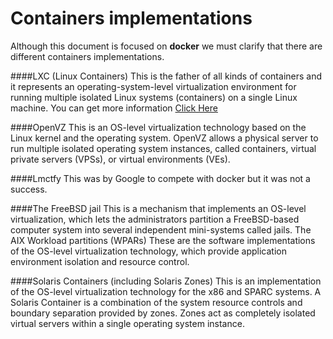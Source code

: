 # Containers implementations

Although this document is focused on **docker** we must clarify that there are different containers implementations.

####LXC (Linux Containers)
This is the father of all kinds of containers and it represents an operating-system-level virtualization environment for running multiple isolated Linux systems (containers) on a single Linux machine.
You can get more information [Click Here](http://en.wikipedia.org/wiki/LXC)

####OpenVZ
This is an OS-level virtualization technology based on the Linux kernel and the operating system. OpenVZ allows a physical server to run multiple isolated operating system instances, called containers, virtual private servers (VPSs), or virtual environments (VEs).

####Lmctfy
This was by Google to compete with docker but it was not a success.

####The FreeBSD jail
This is a mechanism that implements an OS-level virtualization, which lets the administrators partition a FreeBSD-based computer system into several independent mini-systems called jails.
The AIX Workload partitions (WPARs)
These are the software implementations of the OS-level virtualization technology, which provide application environment isolation and resource control.

####Solaris Containers (including Solaris Zones)
This is an implementation of the OS-level virtualization technology for the x86 and SPARC systems. A Solaris Container is a combination of the system resource controls and boundary separation provided by zones. Zones act as completely isolated virtual servers within a single operating system instance.